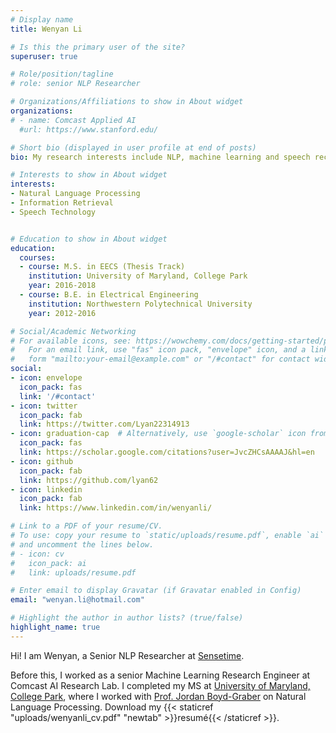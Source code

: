 ```yaml
---
# Display name
title: Wenyan Li

# Is this the primary user of the site?
superuser: true

# Role/position/tagline
# role: senior NLP Researcher

# Organizations/Affiliations to show in About widget
organizations:
# - name: Comcast Applied AI
  #url: https://www.stanford.edu/

# Short bio (displayed in user profile at end of posts)
bio: My research interests include NLP, machine learning and speech recognition.

# Interests to show in About widget
interests:
- Natural Language Processing
- Information Retrieval
- Speech Technology


# Education to show in About widget
education:
  courses:
  - course: M.S. in EECS (Thesis Track)
    institution: University of Maryland, College Park
    year: 2016-2018
  - course: B.E. in Electrical Engineering
    institution: Northwestern Polytechnical University
    year: 2012-2016

# Social/Academic Networking
# For available icons, see: https://wowchemy.com/docs/getting-started/page-builder/#icons
#   For an email link, use "fas" icon pack, "envelope" icon, and a link in the
#   form "mailto:your-email@example.com" or "/#contact" for contact widget.
social:
- icon: envelope
  icon_pack: fas
  link: '/#contact'
- icon: twitter
  icon_pack: fab
  link: https://twitter.com/Lyan22314913
- icon: graduation-cap  # Alternatively, use `google-scholar` icon from `ai` icon pack
  icon_pack: fas
  link: https://scholar.google.com/citations?user=JvcZHCsAAAAJ&hl=en
- icon: github
  icon_pack: fab
  link: https://github.com/lyan62
- icon: linkedin
  icon_pack: fab
  link: https://www.linkedin.com/in/wenyanli/

# Link to a PDF of your resume/CV.
# To use: copy your resume to `static/uploads/resume.pdf`, enable `ai` icons in `params.toml`, 
# and uncomment the lines below.
# - icon: cv
#   icon_pack: ai
#   link: uploads/resume.pdf

# Enter email to display Gravatar (if Gravatar enabled in Config)
email: "wenyan.li@hotmail.com"

# Highlight the author in author lists? (true/false)
highlight_name: true
---
```


Hi! I am Wenyan, a Senior NLP Researcher at [Sensetime](https://sensetime.com/en). 

Before this, I worked as a senior Machine Learning Research Engineer at Comcast AI Research Lab.
I completed my MS at [University of Maryland, College Park](https://www.umd.edu/), 
where I worked with [Prof. Jordan Boyd-Graber](https://home.cs.colorado.edu/~jbg/) on Natural Language Processing. 
Download my {{< staticref "uploads/wenyanli_cv.pdf" "newtab" >}}resumé{{< /staticref >}}.
